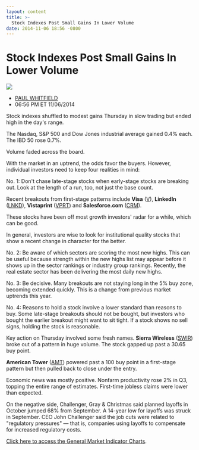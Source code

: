 ```yaml
---
layout: content
title: >-
  Stock Indexes Post Small Gains In Lower Volume
date: 2014-11-06 18:56 -0800
---
```



Stock Indexes Post Small Gains In Lower Volume
===============================================


![](https://www.investors.com/wp-content/uploads/ibd-migrated-images/MPv_141107_635508840721611505.png)

* [PAUL WHITFIELD](https://www.investors.com/author/whitfieldp/ "Posts by PAUL WHITFIELD")
* 06:56 PM ET 11/06/2014




Stock indexes shuffled to modest gains Thursday in slow trading but ended high in the day's range.


The Nasdaq, S&P 500 and Dow Jones industrial average gained 0.4% each. The IBD 50 rose 0.7%.


Volume faded across the board.


With the market in an uptrend, the odds favor the buyers. However, individual investors need to keep four realities in mind:


No. 1: Don't chase late-stage stocks when early-stage stocks are breaking out. Look at the length of a run, too, not just the base count.


Recent breakouts from first-stage patterns include **Visa** ([V](https://research.investors.com/quote.aspx?symbol=V)), **LinkedIn** ([LNKD](https://research.investors.com/quote.aspx?symbol=LNKD)), **Vistaprint** ([VPRT](https://research.investors.com/quote.aspx?symbol=VPRT)) and **Salesforce.com** ([CRM](https://research.investors.com/quote.aspx?symbol=CRM)).


These stocks have been off most growth investors' radar for a while, which can be good.


In general, investors are wise to look for institutional quality stocks that show a recent change in character for the better.


No. 2: Be aware of which sectors are scoring the most new highs. This can be useful because strength within the new highs list may appear before it shows up in the sector rankings or industry group rankings. Recently, the real estate sector has been delivering the most daily new highs.


No. 3: Be decisive. Many breakouts are not staying long in the 5% buy zone, becoming extended quickly. This is a change from previous market uptrends this year.


No. 4: Reasons to hold a stock involve a lower standard than reasons to buy. Some late-stage breakouts should not be bought, but investors who bought the earlier breakout might want to sit tight. If a stock shows no sell signs, holding the stock is reasonable.


Key action on Thursday involved some fresh names. **Sierra Wireless** ([SWIR](https://research.investors.com/quote.aspx?symbol=SWIR)) broke out of a pattern in huge volume. The stock gapped up past a 30.65 buy point.


**American Tower** ([AMT](https://research.investors.com/quote.aspx?symbol=AMT)) powered past a 100 buy point in a first-stage pattern but then pulled back to close under the entry.


Economic news was mostly positive. Nonfarm productivity rose 2% in Q3, topping the entire range of estimates. First-time jobless claims were lower than expected.


On the negative side, Challenger, Gray & Christmas said planned layoffs in October jumped 68% from September. A 14-year low for layoffs was struck in September. CEO John Challenger said the job cuts were related to "regulatory pressures" — that is, companies using layoffs to compensate for increased regulatory costs.


[Click here to access the General Market Indicator Charts](https://www.investors.com/pdf/GMI_110714.pdf).




